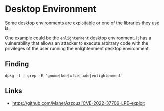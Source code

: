 # Desktop Environment

Some desktop environments are exploitable or one of the libraries they use is.

One example could be the `enlightenment` desktop environment. It has a vulnerability that allows an attacker to execute arbitrary code with the privileges of the user running the enlightenment desktop environment.

## Finding

```shell
dpkg -l | grep -E 'gnome|kde|xfce|lxde|enlightenment'
```

## Links

- https://github.com/MaherAzzouzi/CVE-2022-37706-LPE-exploit